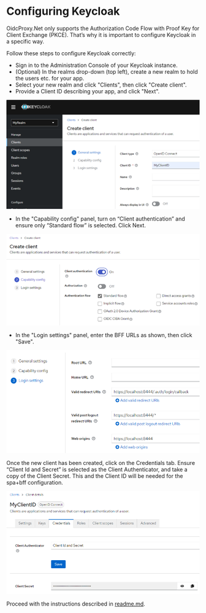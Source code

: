 # Configuring Keycloak

OidcProxy.Net only supports the Authorization Code Flow with Proof Key for Client Exchange (PKCE). That’s why it is important to configure Keycloak in a specific way.

Follow these steps to configure Keycloak correctly:

- Sign in to the Administration Console of your Keycloak instance.
- (Optional) In the realms drop-down (top left), create a new realm to hold the users etc. for your app.
- Select your new realm and click "Clients", then click "Create client".
- Provide a Client ID describing your app, and click "Next".

![create-client](readme-images/create-client.png)

- In the "Capability config" panel, turn on “Client authentication” and ensure only “Standard flow” is selected. Click Next.

![capability](readme-images/capability.png)

- In the "Login settings" panel, enter the BFF URLs as shown, then click "Save".

![login-settings](readme-images/login-settings.png)

Once the new client has been created, click on the Credentials tab. Ensure “Client Id and Secret” is selected as the Client Authenticator, and take a copy of the Client Secret. This and the Client ID will be needed for the spa+bff configuration.

![client-secret](readme-images/client-secret.png)

Proceed with the instructions described in [readme.md](readme.md).
